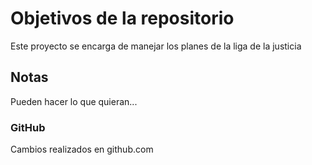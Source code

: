 # Objetivos de la repositorio

Este proyecto se encarga de manejar los planes de la liga de la justicia


## Notas
Pueden hacer lo que quieran...

### GitHub
  Cambios realizados en github.com
